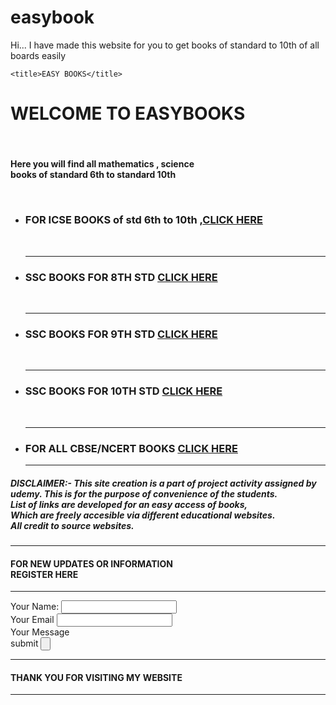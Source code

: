 # easybook
Hi... I have made this website for you to get books of standard  to 10th of all boards easily

<html>
  <head>
    
    <title>EASY BOOKS</title>
  </head>
  <body>
    <h1>WELCOME TO EASYBOOKS</h1><br>
    <p><h4>Here you will find all mathematics , science <br> books of standard 6th to standard 10th</p> <br></h4>
    <ul>
    <li>  <h3>FOR ICSE BOOKS of std 6th to 10th ,<a href="https://drive.google.com/folderview?id=0B5FXXXMqC7e9flhSSGZxQlpyXzdjd0VRTjVCNmNDVTFjTGJVQUNVbWE5REdqa25wQXZzMDQ">CLICK HERE</a> </h3> <br></li>
      <hr>
    <li>  <h3>SSC BOOKS FOR 8TH STD               <a href="http://www.mpscmaterial.com/maharashtra-state-board-8th-std-books-pdf-in-english/">CLICK HERE</a></h3><br></li>
      <hr>
    <li>  <h3>SSC BOOKS FOR 9TH STD                <a href="http://www.mpscmaterial.com/maharashtra-state-board-9th-std-books-pdf/">CLICK HERE </a></h3><br></li>
      <hr>
    <li>  <h3>SSC BOOKS FOR 10TH STD <a href="http://www.mpscmaterial.com/maharashtra-state-board-10th-std-books-pdf/">CLICK HERE</a> </h3><br></li>
      <hr>
    <li>  <h3>FOR ALL CBSE/NCERT BOOKS <a href="https://www.ncertbooks.guru/ncert-books-pdf/">CLICK HERE</a> </h3></li>
      <hr>
  </ul>
  <h5>DISCLAIMER:- This site creation is a part of project activity assigned by <br>udemy. This is for the purpose of convenience of the students.<br>List of links are developed for an easy access of books, <br>Which are freely accesible via different educational websites. <br>All credit to source websites. </h5>
  <hr>
  <h4>FOR NEW UPDATES OR INFORMATION <br>REGISTER HERE </h4>
    <hr>
<form class="" action="mailto:chinvel235@gmail.com" method="post">
  <label>Your Name:</label>
  <input type="text" name="" value=""> <br>
  <label>Your Email</label>
  <input type="email" name="" value=""> <br>
  <label>Your Message</label>
   <br>
  <label>submit</label>
  <input type="submit" name="" value="">
    <hr>
    <h4>THANK YOU FOR VISITING MY WEBSITE</h4>
      <hr>
</form>
  </body>
</html>

